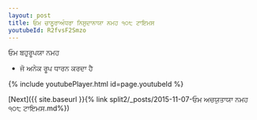 ```yaml
---
layout: post
title: ਓਮ ਚਾਨੂਰਾਅੰਧਰਾ ਨਿਸ਼ੁਦਾਨਾਯਾ ਨਮਹ ੧੦੮ ਟਾਇਮਸ
youtubeId: R2fvsF2Smzo
---
```

 
 
 ਓਮ ਬਹੁਰੂਪਯਾ ਨਮਹ  
 
 -  ਜੋ ਅਨੇਕ ਰੂਪ ਧਾਰਨ ਕਰਦਾ ਹੈ 
 
  
 
  
 
 
 
 
 
 


{% include youtubePlayer.html id=page.youtubeId %}
 
[Next]({{ site.baseurl }}{% link  split2/_posts/2015-11-07-ਓਮ ਅਚਯੁਤਾਯਾ ਨਮਹ  ੧੦੮ ਟਾਇਮਸ.md%})
 
